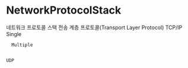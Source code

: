# NetworkProtocolStack
네트워크 프로토콜 스택
  전송 계층 프로토콜(Transport Layer Protocol)
    TCP/IP
      Single
        
      Multiple

        
    UDP
